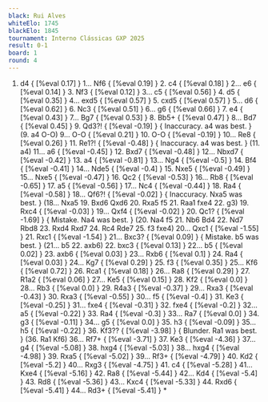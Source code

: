 ```yaml
---
black: Rui Alves
whiteElo: 1745
blackElo: 1845
tournament: Interno Clássicas GXP 2025
result: 0-1
board: 1
round: 4
---
```


1. d4 { [%eval 0.17] } 1... Nf6 { [%eval 0.19] } 2. c4 { [%eval 0.18] } 2... e6 { [%eval 0.14] } 3. Nf3 { [%eval 0.12] } 3... c5 { [%eval 0.56] } 4. d5 { [%eval 0.35] } 4... exd5 { [%eval 0.57] } 5. cxd5 { [%eval 0.57] } 5... d6 { [%eval 0.62] } 6. Nc3 { [%eval 0.51] } 6... g6 { [%eval 0.66] } 7. e4 { [%eval 0.43] } 7... Bg7 { [%eval 0.53] } 8. Bb5+ { [%eval 0.47] } 8... Bd7 { [%eval 0.45] } 9. Qd3?! { [%eval -0.19] } { Inaccuracy. a4 was best. } (9. a4 O-O) 9... O-O { [%eval 0.21] } 10. O-O { [%eval -0.19] } 10... Re8 { [%eval 0.26] } 11. Re1?! { [%eval -0.48] } { Inaccuracy. a4 was best. } (11. a4) 11... a6 { [%eval -0.45] } 12. Bxd7 { [%eval -0.48] } 12... Nbxd7 { [%eval -0.42] } 13. a4 { [%eval -0.81] } 13... Ng4 { [%eval -0.5] } 14. Bf4 { [%eval -0.41] } 14... Nde5 { [%eval -0.4] } 15. Nxe5 { [%eval -0.49] } 15... Nxe5 { [%eval -0.47] } 16. Qc2 { [%eval -0.53] } 16... Rb8 { [%eval -0.65] } 17. a5 { [%eval -0.56] } 17... Nc4 { [%eval -0.44] } 18. Ra4 { [%eval -0.58] } 18... Qf6?! { [%eval -0.02] } { Inaccuracy. Nxa5 was best. } (18... Nxa5 19. Bxd6 Qxd6 20. Rxa5 f5 21. Raa1 fxe4 22. g3) 19. Rxc4 { [%eval -0.03] } 19... Qxf4 { [%eval -0.02] } 20. Qc1? { [%eval -1.69] } { Mistake. Na4 was best. } (20. Na4 f5 21. Nb6 Bd4 22. Nd7 Rbd8 23. Rxd4 Rxd7 24. Rc4 Rde7 25. f3 fxe4) 20... Qxc1 { [%eval -1.55] } 21. Rxc1 { [%eval -1.54] } 21... Bxc3? { [%eval 0.09] } { Mistake. b5 was best. } (21... b5 22. axb6) 22. bxc3 { [%eval 0.13] } 22... b5 { [%eval 0.02] } 23. axb6 { [%eval 0.03] } 23... Rxb6 { [%eval 0.1] } 24. Ra4 { [%eval 0.03] } 24... Kg7 { [%eval 0.29] } 25. f3 { [%eval 0.35] } 25... Kf6 { [%eval 0.72] } 26. Rca1 { [%eval 0.18] } 26... Ra8 { [%eval 0.29] } 27. R1a2 { [%eval 0.06] } 27... Ke5 { [%eval 0.15] } 28. Kf2 { [%eval 0.0] } 28... Rb3 { [%eval 0.0] } 29. R4a3 { [%eval -0.37] } 29... Rxa3 { [%eval -0.43] } 30. Rxa3 { [%eval -0.55] } 30... f5 { [%eval -0.4] } 31. Ke3 { [%eval -0.25] } 31... fxe4 { [%eval -0.31] } 32. fxe4 { [%eval -0.2] } 32... a5 { [%eval -0.22] } 33. Ra4 { [%eval -0.3] } 33... Ra7 { [%eval 0.0] } 34. g3 { [%eval -0.11] } 34... g5 { [%eval 0.0] } 35. h3 { [%eval -0.09] } 35... h5 { [%eval -0.22] } 36. Kf3?? { [%eval -3.98] } { Blunder. Ra1 was best. } (36. Ra1 Kf6) 36... Rf7+ { [%eval -3.71] } 37. Ke3 { [%eval -4.36] } 37... g4 { [%eval -5.08] } 38. hxg4 { [%eval -5.03] } 38... hxg4 { [%eval -4.98] } 39. Rxa5 { [%eval -5.02] } 39... Rf3+ { [%eval -4.79] } 40. Kd2 { [%eval -5.2] } 40... Rxg3 { [%eval -4.75] } 41. c4 { [%eval -5.28] } 41... Kxe4 { [%eval -5.16] } 42. Ra8 { [%eval -5.44] } 42... Kd4 { [%eval -5.4] } 43. Rd8 { [%eval -5.36] } 43... Kxc4 { [%eval -5.33] } 44. Rxd6 { [%eval -5.41] } 44... Rd3+ { [%eval -5.41] } *
